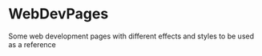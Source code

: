 # WebDevPages
Some web development pages with different effects and styles to be used as a reference
